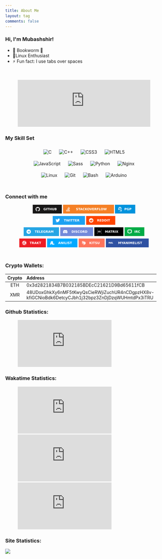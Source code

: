 ```yaml
---
title: About Me
layout: tag
comments: false
---
```

### Hi, I'm Mubashshir!

- 📖 Bookworm 🐛
- 🐧Linux Enthusiast
- ⚡ Fun fact: I use tabs over spaces
<br />
<figure>
	<embed src="https://lastfm-recently-played.vercel.app/api?user=ahmubashshir&amp;count=4&amp;width=600" width="100%" />
</figure>

### My Skill Set

<div align="center">
	<img style="margin: 10px; width: 48px;" src="https://profilinator.rishav.dev/skills-assets/c-original.svg" alt="C" height="50" />
	<img style="margin: 10px; width: 48px;" src="https://profilinator.rishav.dev/skills-assets/cplusplus-original.svg" alt="C++" height="50" />
	<img style="margin: 10px; width: 48px;" src="https://profilinator.rishav.dev/skills-assets/css3-original-wordmark.svg" alt="CSS3" height="50" />
	<img style="margin: 10px; width: 48px;" src="https://profilinator.rishav.dev/skills-assets/html5-original-wordmark.svg" alt="HTML5" height="50" />
	<br />
	<img style="margin: 10px; width: 48px;" src="https://profilinator.rishav.dev/skills-assets/javascript-original.svg" alt="JavaScript" height="50" />
	<img style="margin: 10px; width: 48px;" src="https://profilinator.rishav.dev/skills-assets/sass-original.svg" alt="Sass" height="50" />
	<img style="margin: 10px; width: 48px;" src="https://profilinator.rishav.dev/skills-assets/python-original.svg" alt="Python" height="50" />
	<img style="margin: 10px; width: 48px;" src="https://profilinator.rishav.dev/skills-assets/nginx-original.svg" alt="Nginx" height="50" />
	<br />
	<img style="margin: 10px; width: 48px;" src="https://profilinator.rishav.dev/skills-assets/linux-original.svg" alt="Linux" height="50" />
	<img style="margin: 10px; width: 48px;" src="https://profilinator.rishav.dev/skills-assets/git-scm-icon.svg" alt="Git" height="50" />
	<img style="margin: 10px; width: 48px;" src="https://profilinator.rishav.dev/skills-assets/gnu_bash-icon.svg" alt="Bash" height="50" />
	<img style="margin: 10px; width: 48px;" src="https://profilinator.rishav.dev/skills-assets/arduino.png" alt="Arduino" height="50" />
</div>
<br />

### Connect with me

<div align="center">
	<!-- github -->
	<a rel="noreferrer" style="text-decoration: none;" href="https://github.com/ahmubashshir" target="_blank">
		<img height="28" width="93" alt="github" src="/assets/badges/github.svg" style="margin-bottom: 5px;"/>
	</a>
	<!-- stackoverflow -->
	<a rel="noreferrer" style="text-decoration: none;" href="https://stackoverflow.com/users/9123082" target="_blank">
		<img height="28" width="163"  alt="stackoverflow" src="/assets/badges/stackoverflow.svg" style="margin-bottom: 5px;"/>
	</a>
	<!-- pgp -->
	<a rel="noreferrer" style="text-decoration: none;" href="https://keys.openpgp.org/vks/v1/by-fingerprint/916961EE198832DD70B628B356DB0538F60D951C" target="_blank">
		<img height="28" width="65" alt="pgp public key" src="/assets/badges/pgp.svg" style="margin-bottom: 5px;"/>
	</a>
	<br/>
	<!-- twitter -->
	<a rel="noreferrer" style="text-decoration: none;" href="https://twitter.com/ahmubashshir" target="_blank">
		<img height="28" width="103" alt="twitter" src="/assets/badges/twitter.svg" style="margin-bottom: 5px;"/>
	</a>
	<!-- reddit -->
	<a rel="noreferrer" style="text-decoration: none;" href="https://reddit.com/u/ahmubashshir" target="_blank">
		<img height="28" width="93" alt="reddit" src="/assets/badges/reddit.svg" style="margin-bottom: 5px;"/>
	</a>
	<br/>
	<!-- telegram -->
	<a rel="noreferrer" style="text-decoration: none;" href="https://t.me/ahmubashshir" target="_blank">
		<img height="28" width="113" alt="telegram" src="/assets/badges/telegram.svg" style="margin-bottom: 5px;"/>
	</a>
	<!-- discord -->
	<a rel="noreferrer" style="text-decoration: none;" href="https://discord.com/users/ahmubashshir#3527" target="_blank">
		<img height="28" width="105" alt="discord" src="/assets/badges/discord.svg" style="margin-bottom: 5px;"/>
	</a>
	<!-- matrix -->
	<a rel="noreferrer" style="text-decoration: none;" href="https://matrix.to/#/@ahm:feneas.org" target="_blank">
		<img height="28" width="93" alt="matrix" src="/assets/badges/matrix.svg" style="margin-bottom: 5px;"/>
	</a>
	<!-- irc -->
	<a rel="noreferrer" style="text-decoration: none;" href="/irc.txt" target="_blank">
		<img height="28" width="63" alt="irc" src="/assets/badges/irc.svg" style="margin-bottom: 5px;"/>
	</a>
	<br/>
	<!-- trakt -->
	<a rel="noreferrer" style="text-decoration: none;" href="https://trakt.tv/users/ahmubashshir" target="_blank">
		<img height="28" width="85" alt="trakt" src="/assets/badges/trakt.svg" style="margin-bottom: 5px;"/>
	</a>
	<!-- anilist -->
	<a rel="noreferrer" style="text-decoration: none;" href="https://anilist.co/user/ahmubashshir" target="_blank">
		<img height="28" width="97" alt="anilist" src="/assets/badges/anilist.svg" style="margin-bottom: 5px;"/>
	</a>
	<!-- kitsu -->
	<a rel="noreferrer" style="text-decoration: none;" href="https://kitsu.io/users/ahmubashshir" target="_blank">
		<img height="28" width="83" alt="kitsu" src="/assets/badges/kitsu.svg" style="margin-bottom: 5px;"/>
	</a>
	<!-- myanimelist -->
	<a rel="noreferrer" style="text-decoration: none;" href="https://myanimelist.net/profile/ahmubashshir" target="_blank">
		<img height="28" width="137" alt="myanimelist" src="/assets/badges/myanimelist.svg" style="margin-bottom: 5px;"/>
	</a>
</div>
<br />

### Crypto Wallets:

 Crypto | Address
 :---: | :---
 ETH | 0x3d2821834B7B032185BDEcC21621D9Bd65611fCB
 XMR | 48UDoxGhkXy6nMF5tKwyQsCieRWjiZuchUR4nCDgpzHX8v-<br />kfiGCNioBdk6DetcyCJbh1j32bpz3ZnDjDzqWUHmtdPx3iTRU

### Github Statistics:
<figure>
	<embed type="image/svg+xml" src="https://github-readme-stats.vercel.app/api?theme=dark&amp;title_color=2EB398&amp;bg_color=1B2224&amp;text_color=C6CDCB&amp;username=ahmubashshir&amp;count_private=true&amp;show_icons=true" />
</figure>

### Wakatime Statistics:
<figure>
	<embed type="image/svg+xml" src="https://wakatime.com/share/@ahmubashshir/a5b2051a-c47f-4048-b66f-f92395c0eec2.svg" />
	<embed type="image/svg+xml" src="https://wakatime.com/share/@ahmubashshir/81737ad2-cea9-4af0-be8a-997e71b04068.svg" />
	<embed type="image/svg+xml" src="https://wakatime.com/share/@ahmubashshir/75a81e4b-3ff1-4c9c-9264-954d0239b89e.svg" />
</figure>

### Site Statistics:
<img src="https://pagespeed-insights.herokuapp.com/?url=https://ahmubashshir.github.io" />
<!--
vim: ts=2:et:ft=markdown:
-->


